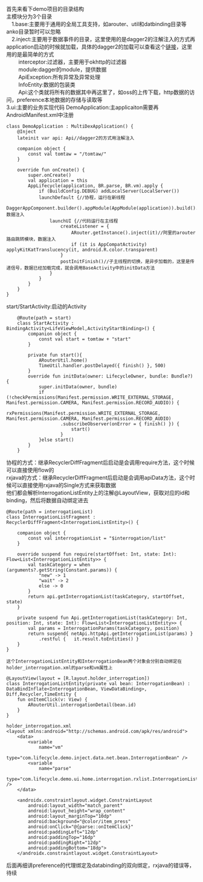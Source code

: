 首先来看下demo项目的目录结构<br>
主模块分为3个目录<br>
&ensp;&ensp;1.base:主要用于通用的全局工具支持，如arouter、util和datbinding目录等 anko目录暂时可以忽略<br>
&ensp;&ensp;2.inject:主要用于数据事件的目录，这里使用的是dagger2的注解注入的方式再application启动的时候就加载，具体的dagger2的加载可以查看这个[链接](https://blog.csdn.net/shusheng0007/article/details/80950117)，这里用的是最简单的方式<br>
&ensp;&ensp; &ensp;&ensp;interceptor:过滤器，主要用于okhttp的过滤器<br>
&ensp;&ensp; &ensp;&ensp;module:dagger的module，提供数据<br>
&ensp;&ensp; &ensp;&ensp;ApiException:所有异常及异常处理<br>
&ensp;&ensp; &ensp;&ensp;InfoEntity:数据的包装类<br>
&ensp;&ensp; &ensp;&ensp;Api:这个类就将所有的数据其中再这里了，如oss的上传下载，http数据的访问，preference本地数据的存储与读取等<br>
   3.ui:主要的业务实现代码
DemoApplication:主applicaiton需要再AndroidManifest.xml中注册
```
class DemoApplication : MultiDexApplication() {
    @Inject
    lateinit var api: Api//dagger2的方式用注解注入

    companion object {
        const val tomtaw = "/tomtaw/"
    }

    override fun onCreate() {
        super.onCreate()
        val application = this
        AppLifecycle(application, BR.parse, BR.vm).apply {
            if (BuildConfig.DEBUG) addLocalServer(LocalServer())
            launchDefault {//协程，运行在新线程
                DaggerAppComponent.builder().appModule(AppModule(application)).build().inject(application)//dagger数据注入
                launchUI {//代码运行在主线程
                    createListener = {
                        ARouter.getInstance().inject(it)//阿里的arouter路由跳转模块，数据注入
                        if (it is AppCompatActivity) applyKitKatTranslucency(it, android.R.color.transparent)
                    }
                    postInitFinish()//子主线程的切换，是异步加载的，这里是传递信号，数据已经加载完成，就会调用BaseActivity中的initData方法
                }
            }
        }
    }
}

```
start/StartActivity:启动的Activity
```
    @Route(path = start)
    class StartActivity : BindingActivity<LifeViewModel,ActivityStartBinding>() {
        companion object {
            const val start = tomtaw + "start"
        }
    
        private fun start(){
            ARouterUtil.home()
            TimeUtil.handler.postDelayed({ finish() }, 500)
        }
        override fun initData(owner: LifecycleOwner, bundle: Bundle?) {
            super.initData(owner, bundle)
            if (!checkPermissions(Manifest.permission.WRITE_EXTERNAL_STORAGE, Manifest.permission.CAMERA, Manifest.permission.RECORD_AUDIO)) {
                rxPermissions(Manifest.permission.WRITE_EXTERNAL_STORAGE, Manifest.permission.CAMERA, Manifest.permission.RECORD_AUDIO)
                    .subscribeObserver(onError = { finish() }) {
                        start()
                    }
            }else start()
        }    
    }
```
协程的方式：继承RecyclerDiffFragment后启动是会调用require方法，这个时候可以直接使用flow的<br>
rxjava的方式：继承RecyclerDiffFragment后启动是会调用apiData方法，这个时候可以直接使用rxjava的Single方式来获取数据<br>
他们都会解析InterrogationListEntity上的注解@LayoutView，获取对应的id和binding，然后将数据自动绑定进去
```
@Route(path = interrogationList)
class InterrogationListFragment : RecyclerDiffFragment<InterrogationListEntity>() {

    companion object {
        const val interrogationList = "$interrogation/list"
    }
   
    override suspend fun require(startOffset: Int, state: Int): Flow<List<InterrogationListEntity>> {
        val taskCategory = when (arguments?.getString(Constant.params)) {
            "new" -> 1
            "wait" -> 2
            else -> 0
        }
        return api.getInterrogationList(taskCategory, startOffset, state)
    }

    private suspend fun Api.getInterrogationList(taskCategory: Int, position: Int, state: Int): Flow<List<InterrogationListEntity>> {
        val params = InterrogationParams(taskCategory, position)
        return suspend{ netApi.httpApi.getInterrogationList(params) }
            .restful {   it.result.toEntities() }
    }    
}

这个InterrogationListEntity和InterrogationBean两个对象会分别自动绑定在holder_interrogation.xml的parse和vm属性上

@LayoutView(layout = [R.layout.holder_interrogation])
class InterrogationListEntity(private val bean: InterrogationBean) : DataBindInflate<InterrogationBean, ViewDataBinding>, Diff,Recycler,TimeEntity {
    fun onItemClick(v: View) {
        ARouterUtil.interrogationDetail(bean.id)
    }
}

holder_interrogation.xml
<layout xmlns:android="http://schemas.android.com/apk/res/android">
    <data>
        <variable
            name="vm"
            type="com.lifecycle.demo.inject.data.net.bean.InterrogationBean" />
        <variable
            name="parse"
            type="com.lifecycle.demo.ui.home.interrogation.rxlist.InterrogationListEntity" />
    </data>

    <androidx.constraintlayout.widget.ConstraintLayout
        android:layout_width="match_parent"
        android:layout_height="wrap_content"
        android:layout_marginTop="10dp"
        android:background="@color/item_press"
        android:onClick="@{parse::onItemClick}"
        android:paddingLeft="12dp"
        android:paddingTop="16dp"
        android:paddingRight="12dp"
        android:paddingBottom="18dp">
    </androidx.constraintlayout.widget.ConstraintLayout>
```
后面再细讲preference的代理绑定及databinding的双向绑定，rxjava的错误等，<br>待续
